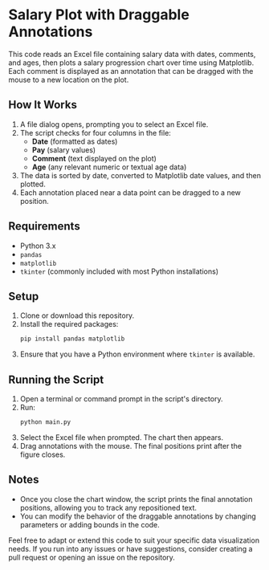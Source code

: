# Salary Plot with Draggable Annotations

This code reads an Excel file containing salary data with dates, comments, and ages, then plots a salary progression chart over time using Matplotlib. Each comment is displayed as an annotation that can be dragged with the mouse to a new location on the plot.

## How It Works
1. A file dialog opens, prompting you to select an Excel file.
2. The script checks for four columns in the file:
   - **Date** (formatted as dates)
   - **Pay** (salary values)
   - **Comment** (text displayed on the plot)
   - **Age** (any relevant numeric or textual age data)
3. The data is sorted by date, converted to Matplotlib date values, and then plotted.
4. Each annotation placed near a data point can be dragged to a new position.

## Requirements
- Python 3.x
- `pandas`
- `matplotlib`
- `tkinter` (commonly included with most Python installations)

## Setup
1. Clone or download this repository.
2. Install the required packages:
   ```bash
   pip install pandas matplotlib
   ```
3. Ensure that you have a Python environment where `tkinter` is available.

## Running the Script
1. Open a terminal or command prompt in the script's directory.
2. Run:
   ```bash
   python main.py
   ```
3. Select the Excel file when prompted. The chart then appears.
4. Drag annotations with the mouse. The final positions print after the figure closes.

## Notes
- Once you close the chart window, the script prints the final annotation positions, allowing you to track any repositioned text.
- You can modify the behavior of the draggable annotations by changing parameters or adding bounds in the code.

Feel free to adapt or extend this code to suit your specific data visualization needs. If you run into any issues or have suggestions, consider creating a pull request or opening an issue on the repository.
